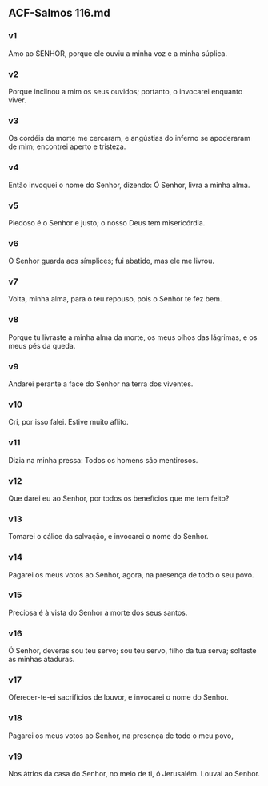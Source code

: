 ## ACF-Salmos 116.md
### v1
 Amo ao SENHOR, porque ele ouviu a minha voz e a minha súplica.
### v2
 Porque inclinou a mim os seus ouvidos; portanto, o invocarei enquanto viver.
### v3
 Os cordéis da morte me cercaram, e angústias do inferno se apoderaram de mim; encontrei aperto e tristeza.
### v4
 Então invoquei o nome do Senhor, dizendo: Ó Senhor, livra a minha alma.
### v5
 Piedoso é o Senhor e justo; o nosso Deus tem misericórdia.
### v6
 O Senhor guarda aos símplices; fui abatido, mas ele me livrou.
### v7
 Volta, minha alma, para o teu repouso, pois o Senhor te fez bem.
### v8
 Porque tu livraste a minha alma da morte, os meus olhos das lágrimas, e os meus pés da queda.
### v9
 Andarei perante a face do Senhor na terra dos viventes.
### v10
 Cri, por isso falei. Estive muito aflito.
### v11
 Dizia na minha pressa: Todos os homens são mentirosos.
### v12
 Que darei eu ao Senhor, por todos os benefícios que me tem feito?
### v13
 Tomarei o cálice da salvação, e invocarei o nome do Senhor.
### v14
 Pagarei os meus votos ao Senhor, agora, na presença de todo o seu povo.
### v15
 Preciosa é à vista do Senhor a morte dos seus santos.
### v16
 Ó Senhor, deveras sou teu servo; sou teu servo, filho da tua serva; soltaste as minhas ataduras.
### v17
 Oferecer-te-ei sacrifícios de louvor, e invocarei o nome do Senhor.
### v18
 Pagarei os meus votos ao Senhor, na presença de todo o meu povo,
### v19
 Nos átrios da casa do Senhor, no meio de ti, ó Jerusalém. Louvai ao Senhor.
